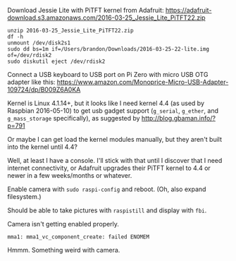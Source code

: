 
Download Jessie Lite with PiTFT kernel from Adafruit: https://adafruit-download.s3.amazonaws.com/2016-03-25_Jessie_Lite_PiTFT22.zip

    unzip 2016-03-25_Jessie_Lite_PiTFT22.zip
    df -h
    unmount /dev/disk2s1
    sudo dd bs=1m if=/Users/brandon/Downloads/2016-03-25-22-lite.img of=/dev/rdisk2
    sudo diskutil eject /dev/rdisk2

Connect a USB keyboard to USB port on Pi Zero with micro USB OTG adapter like this: https://www.amazon.com/Monoprice-Micro-USB-Adapter-109724/dp/B009Z6A0KA

Kernel is Linux 4.1.14+, but it looks like I need kernel 4.4 (as used by Raspbian 2016-05-10) to get usb gadget support (`g_serial`, `g_ether`, and `g_mass_storage` specifically), as suggested by http://blog.gbaman.info/?p=791

Or maybe I can get load the kernel modules manually, but they aren't built into the kernel until 4.4?

Well, at least I have a console. I'll stick with that until I discover that I need internet connectivity, or Adafruit upgrades their PiTFT kernel to 4.4 or newer in a few weeks/months or whatever.

Enable camera with `sudo raspi-config` and reboot. (Oh, also expand filesystem.)

Should be able to take pictures with `raspistill` and display with `fbi`.

Camera isn't getting enabled properly.

    mma1: mma1_vc_component_create: failed ENOMEM

Hmmm. Something weird with camera.
